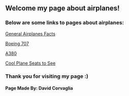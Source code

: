 ## Welcome my page about airplanes!

### Below are some links to pages about airplanes:
[General Airplanes Facts](https://en.wikipedia.org/wiki/Airplane)

[Boeing 707](https://en.wikipedia.org/wiki/Boeing_707)

[A380](https://en.wikipedia.org/wiki/Airbus_A380)

[Cool Plane Seats to See](https://www.forbes.com/sites/willhorton1/2020/04/25/new-airline-seat-designs-they-wont-ever-fly-on-airplanes/#2ef25aa96044)

### Thank you for visiting my page :)



#### Page Made By: David Corvaglia
